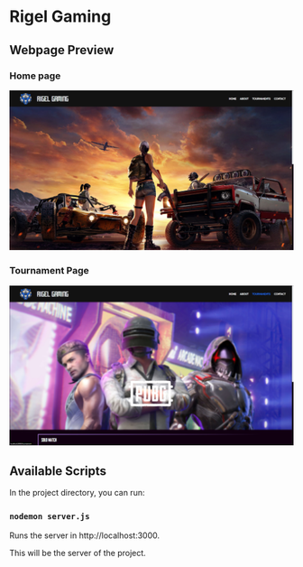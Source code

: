 # Rigel Gaming

## Webpage Preview

### Home page

<img src="website_images/home.png" width="900">

### Tournament Page

<img src="website_images/tournament.png" width="900">

## Available Scripts

In the project directory, you can run:

### `nodemon server.js`

Runs the server in http://localhost:3000.

This will be the server of the project.
